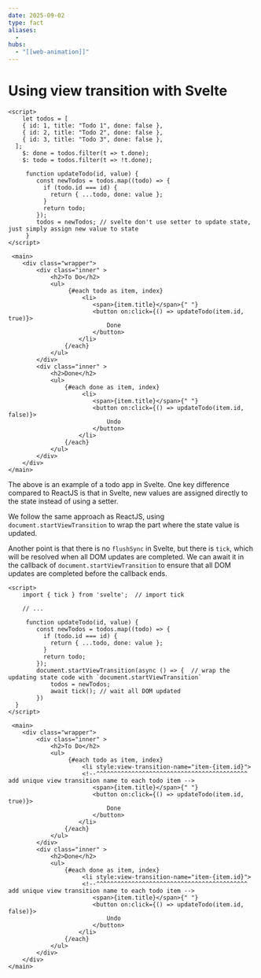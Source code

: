 ```yaml
---
date: 2025-09-02
type: fact
aliases:
  -
hubs:
  - "[[web-animation]]"
---
```


# Using view transition with Svelte

```tsx
<script>
	let todos = [
    { id: 1, title: "Todo 1", done: false },
    { id: 2, title: "Todo 2", done: false },
    { id: 3, title: "Todo 3", done: false },
  ];
	$: done = todos.filter(t => t.done);
	$: todo = todos.filter(t => !t.done);

	 function updateTodo(id, value) {
        const newTodos = todos.map((todo) => {
          if (todo.id === id) {
            return { ...todo, done: value };
          }
          return todo;
        });
		todos = newTodos; // svelte don't use setter to update state, just simply assign new value to state
     }
</script>

 <main>
	<div class="wrapper">
		<div class="inner" >
			<h2>To Do</h2>
			<ul>
				 {#each todo as item, index}
					 <li>
						<span>{item.title}</span>{" "}
						<button on:click={() => updateTodo(item.id, true)}>
							Done
						</button>
					</li>
				{/each} 
			</ul>
		</div>
		<div class="inner" >
			<h2>Done</h2>
			<ul>
				{#each done as item, index}
					 <li>
						<span>{item.title}</span>{" "}
						<button on:click={() => updateTodo(item.id, false)}>
							Undo
						</button>
					</li>
				{/each} 
			</ul>
		</div>
	</div>
</main>
```

The above is an example of a todo app in Svelte. One key difference compared to ReactJS is that in Svelte, new values are assigned directly to the state instead of using a setter.

We follow the same approach as ReactJS, using `document.startViewTransition` to wrap the part where the state value is updated.

Another point is that there is no `flushSync` in Svelte, but there is `tick`, which will be resolved when all DOM updates are completed. We can await it in the callback of `document.startViewTransition` to ensure that all DOM updates are completed before the callback ends.

```tsx
<script>
	import { tick } from 'svelte';  // import tick

    // ...

	 function updateTodo(id, value) {
        const newTodos = todos.map((todo) => {
          if (todo.id === id) {
            return { ...todo, done: value };
          }
          return todo;
        });
		document.startViewTransition(async () => {  // wrap the updating state code with `document.startViewTransition`
			todos = newTodos;
			await tick(); // wait all DOM updated
		})
  }
</script>

 <main>
	<div class="wrapper">
		<div class="inner" >
			<h2>To Do</h2>
			<ul>
				 {#each todo as item, index}
					 <li style:view-transition-name="item-{item.id}">
                     <!--^^^^^^^^^^^^^^^^^^^^^^^^^^^^^^^^^^^^^^^^^^^ add unique view transition name to each todo item -->
						<span>{item.title}</span>{" "}
						<button on:click={() => updateTodo(item.id, true)}>
							Done
						</button>
					</li>
				{/each} 
			</ul>
		</div>
		<div class="inner" >
			<h2>Done</h2>
			<ul>
				{#each done as item, index}
					 <li style:view-transition-name="item-{item.id}">
                     <!--^^^^^^^^^^^^^^^^^^^^^^^^^^^^^^^^^^^^^^^^^^^ add unique view transition name to each todo item -->
						<span>{item.title}</span>{" "}
						<button on:click={() => updateTodo(item.id, false)}>
							Undo
						</button>
					</li>
				{/each} 
			</ul>
		</div>
	</div>
</main>
```
